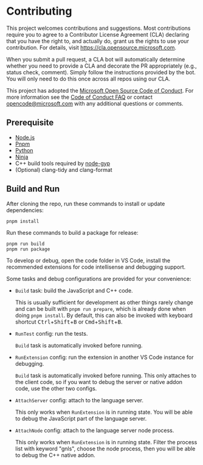 # Contributing

This project welcomes contributions and suggestions. Most contributions require you to agree to a
Contributor License Agreement (CLA) declaring that you have the right to, and actually do, grant us
the rights to use your contribution. For details, visit https://cla.opensource.microsoft.com.

When you submit a pull request, a CLA bot will automatically determine whether you need to provide
a CLA and decorate the PR appropriately (e.g., status check, comment). Simply follow the instructions
provided by the bot. You will only need to do this once across all repos using our CLA.

This project has adopted the [Microsoft Open Source Code of Conduct](https://opensource.microsoft.com/codeofconduct/).
For more information see the [Code of Conduct FAQ](https://opensource.microsoft.com/codeofconduct/faq/) or
contact [opencode@microsoft.com](mailto:opencode@microsoft.com) with any additional questions or comments.

## Prerequisite

- [Node.js](https://nodejs.org/)
- [Pnpm](https://pnpm.io/)
- [Python](https://www.python.org/)
- [Ninja](https://ninja-build.org/)
- C++ build tools required by [node-gyp](https://github.com/nodejs/node-gyp)
- (Optional) clang-tidy and clang-format

## Build and Run

After cloning the repo, run these commands to install or update dependencies:

```
pnpm install
```

Run these commands to build a package for release:

```
pnpm run build
pnpm run package
```

To develop or debug, open the code folder in VS Code, install the recommended extensions for code intellisense and debugging support.

Some tasks and debug configurations are provided for your convenience:

- `Build` task: build the JavaScript and C++ code.

  This is usually sufficient for development as other things rarely change and can be built with `pnpm run prepare`, which is already done when doing `pnpm install`. By default, this can also be invoked with keyboard shortcut <kbd>Ctrl</kbd>+<kbd>Shift</kbd>+<kbd>B</kbd> or <kbd>Cmd</kbd>+<kbd>Shift</kbd>+<kbd>B</kbd>.

- `RunTest` config: run the tests.

  `Build` task is automatically invoked before running.

- `RunExtension` config: run the extension in another VS Code instance for debugging.

  `Build` task is automatically invoked before running. This only attaches to the client code, so if you want to debug the server or native addon code, use the other two configs.

- `AttachServer` config: attach to the language server.

  This only works when `RunExtension` is in running state. You will be able to debug the JavaScript part of the language server.

- `AttachNode` config: attach to the language server node process.

  This only works when `RunExtension` is in running state. Filter the process list with keyword "gnls", choose the node process, then you will be able to debug the C++ native addon.
